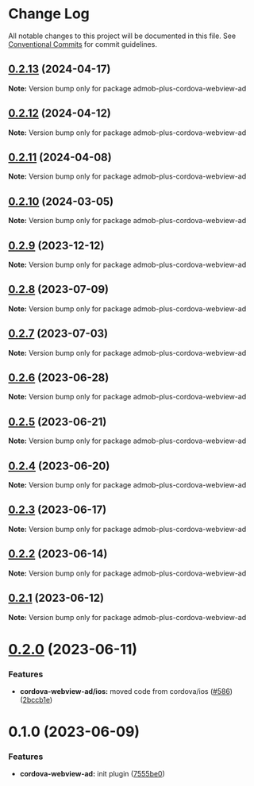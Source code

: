 # Change Log

All notable changes to this project will be documented in this file.
See [Conventional Commits](https://conventionalcommits.org) for commit guidelines.

## [0.2.13](https://github.com/admob-plus/admob-plus/compare/admob-plus-cordova-webview-ad@0.2.12...admob-plus-cordova-webview-ad@0.2.13) (2024-04-17)

**Note:** Version bump only for package admob-plus-cordova-webview-ad





## [0.2.12](https://github.com/admob-plus/admob-plus/compare/admob-plus-cordova-webview-ad@0.2.11...admob-plus-cordova-webview-ad@0.2.12) (2024-04-12)

**Note:** Version bump only for package admob-plus-cordova-webview-ad





## [0.2.11](https://github.com/admob-plus/admob-plus/compare/admob-plus-cordova-webview-ad@0.2.10...admob-plus-cordova-webview-ad@0.2.11) (2024-04-08)

**Note:** Version bump only for package admob-plus-cordova-webview-ad





## [0.2.10](https://github.com/admob-plus/admob-plus/compare/admob-plus-cordova-webview-ad@0.2.9...admob-plus-cordova-webview-ad@0.2.10) (2024-03-05)

**Note:** Version bump only for package admob-plus-cordova-webview-ad





## [0.2.9](https://github.com/admob-plus/admob-plus/compare/admob-plus-cordova-webview-ad@0.2.8...admob-plus-cordova-webview-ad@0.2.9) (2023-12-12)

**Note:** Version bump only for package admob-plus-cordova-webview-ad





## [0.2.8](https://github.com/admob-plus/admob-plus/compare/admob-plus-cordova-webview-ad@0.2.7...admob-plus-cordova-webview-ad@0.2.8) (2023-07-09)

**Note:** Version bump only for package admob-plus-cordova-webview-ad





## [0.2.7](https://github.com/admob-plus/admob-plus/compare/admob-plus-cordova-webview-ad@0.2.6...admob-plus-cordova-webview-ad@0.2.7) (2023-07-03)

**Note:** Version bump only for package admob-plus-cordova-webview-ad





## [0.2.6](https://github.com/admob-plus/admob-plus/compare/admob-plus-cordova-webview-ad@0.2.5...admob-plus-cordova-webview-ad@0.2.6) (2023-06-28)

**Note:** Version bump only for package admob-plus-cordova-webview-ad





## [0.2.5](https://github.com/admob-plus/admob-plus/compare/admob-plus-cordova-webview-ad@0.2.4...admob-plus-cordova-webview-ad@0.2.5) (2023-06-21)

**Note:** Version bump only for package admob-plus-cordova-webview-ad





## [0.2.4](https://github.com/admob-plus/admob-plus/compare/admob-plus-cordova-webview-ad@0.2.3...admob-plus-cordova-webview-ad@0.2.4) (2023-06-20)

**Note:** Version bump only for package admob-plus-cordova-webview-ad





## [0.2.3](https://github.com/admob-plus/admob-plus/compare/admob-plus-cordova-webview-ad@0.2.2...admob-plus-cordova-webview-ad@0.2.3) (2023-06-17)

**Note:** Version bump only for package admob-plus-cordova-webview-ad





## [0.2.2](https://github.com/admob-plus/admob-plus/compare/admob-plus-cordova-webview-ad@0.2.1...admob-plus-cordova-webview-ad@0.2.2) (2023-06-14)

**Note:** Version bump only for package admob-plus-cordova-webview-ad





## [0.2.1](https://github.com/admob-plus/admob-plus/compare/admob-plus-cordova-webview-ad@0.2.0...admob-plus-cordova-webview-ad@0.2.1) (2023-06-12)

**Note:** Version bump only for package admob-plus-cordova-webview-ad





# [0.2.0](https://github.com/admob-plus/admob-plus/compare/admob-plus-cordova-webview-ad@0.1.0...admob-plus-cordova-webview-ad@0.2.0) (2023-06-11)


### Features

* **cordova-webview-ad/ios:** moved code from cordova/ios ([#586](https://github.com/admob-plus/admob-plus/issues/586)) ([2bccb1e](https://github.com/admob-plus/admob-plus/commit/2bccb1e61cea9b3c762f9695a982dfe556725a13))





# 0.1.0 (2023-06-09)


### Features

* **cordova-webview-ad:** init plugin ([7555be0](https://github.com/admob-plus/admob-plus/commit/7555be003381d184ab5e8fe46f5bd9b5c1451ae6))
